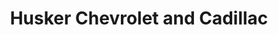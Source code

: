 ---
title: "Husker Chevrolet and Cadillac"
url: /lincoln/husker-chevrolet-and-cadillac/
shop: car
---